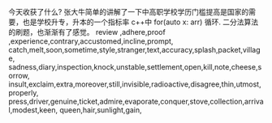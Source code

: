今天收获了什么?
张大牛简单的讲解了一下中高职学校学历门槛提高是国家的需要，也是学校升专，升本的一个指标率
c++中 for(auto x: arr) 循环. 二分法算法的刷题，也渐渐有了感觉。
review ,adhere,proof ,experience,contrary,accustomed,incline,prompt,
catch,melt,soon,sometime,style,stranger,text,accuracy,splash,packet,village,
sadness,diary,inspection,knock,unstable,settlement,open,kill,note,cheese,sorrow,
insult,exclaim,extra,moreover,still,invisible,radioactive,disagree,thin,utmost,properly,
press,driver,genuine,ticket,admire,evaporate,conquer,stove,collection,arrival,modest,keen,
queen,hair,sunlight,gain,
